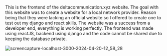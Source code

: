 This is the frontend of the deltacommunication.xyz website. The goal with this website was to create a website for a local network provider. Reason being that they were lacking an official website so I offered to create one to test out my django and react skills. The website was a success from a developer end, everything is working perfectly. The frontend was made using reactJS, backend using django and the code cannot be shared due to keeping the database private.

![screencapture-localhost-3000-2024-04-20-12_58_28](https://github.com/burhanmoin1/delta-react-frontend/assets/110992025/743cdfd3-5841-4e40-a90f-c5ac41047859)
